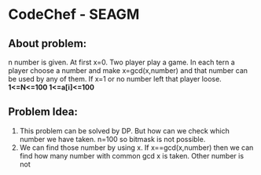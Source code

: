# CodeChef - SEAGM

## About problem:  
n number is given. At first x=0. Two player play a game. In each tern a player choose a number and make x=gcd(x,number) and that number can be used by any of them. If x=1 or no number left that player loose. 
**1<=N<=100 
1<=a[i]<=100** 
  

## Problem Idea:  

 1. This problem can be solved by DP. But how can we check which number we have taken. n=100 so bitmask is not possible.
 2.  We can find those number by using x. If x==gcd(x,number) then we can find how many number with common gcd x is taken. Other number is not 

<!--stackedit_data:
eyJoaXN0b3J5IjpbLTEzNzU3MjAxMDldfQ==
-->